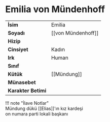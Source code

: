 # Emilia von Mündenhoff  
|  |  |  
|---|---|  
| **İsim** | Emilia |  
| **Soyadı** | [[von Mündenhoff]] |  
| **Hizip** |  |  
| **Cinsiyet** | Kadın |  
| **Irk** | Human |  
| **Sınıf** |  |  
| **Kütük** | [[Mündung]] |  
| **Münasebet** |  |  
| **Karakter Betimi** |  |  
  
  
!!! note "İlave Notlar"  
	Mündung dükü [[Elias]]'ın kız kardeşi  
	on numara parti lokali başkanı  
